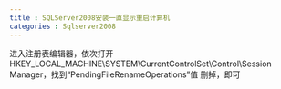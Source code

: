 ```yaml
---
title : SQLServer2008安装一直显示重启计算机
categories : Sqlserver2008
---
```

>
进入注册表编辑器，依次打开HKEY_LOCAL_MACHINE\SYSTEM\CurrentControlSet\Control\Session Manager，找到“PendingFileRenameOperations”值
删掉，即可